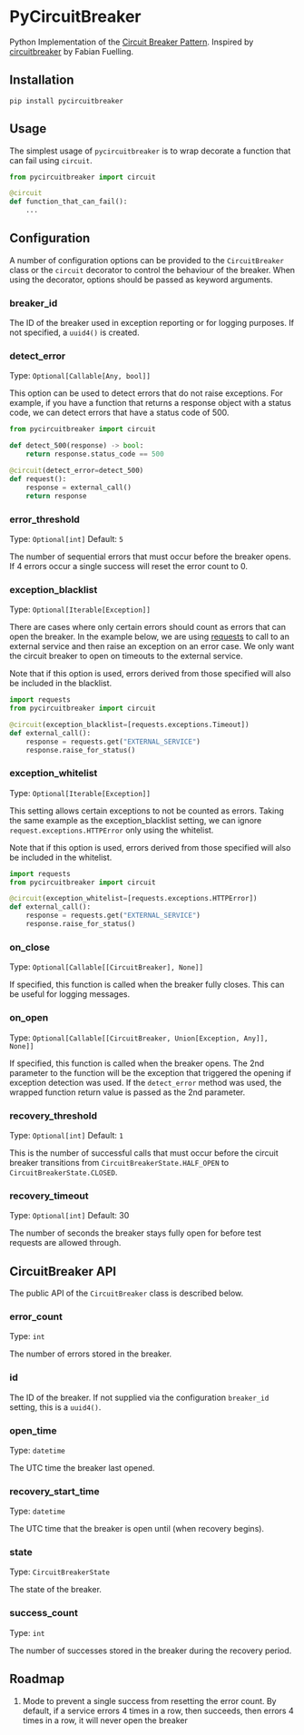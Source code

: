 # PyCircuitBreaker

Python Implementation of the [Circuit Breaker Pattern](https://martinfowler.com/bliki/CircuitBreaker.html). Inspired by [circuitbreaker](https://github.com/fabfuel/circuitbreaker) by Fabian Fuelling.

## Installation

```
pip install pycircuitbreaker
```

## Usage

The simplest usage of `pycircuitbreaker` is to wrap decorate a function that can fail using `circuit`.

```python
from pycircuitbreaker import circuit

@circuit
def function_that_can_fail():
    ...
```

## Configuration

A number of configuration options can be provided to the `CircuitBreaker` class or the `circuit` decorator to control the behaviour of the breaker. When using the decorator, options should be passed as keyword arguments.

### breaker_id

The ID of the breaker used in exception reporting or for logging purposes. If not specified, a `uuid4()` is created.

### detect_error

Type: `Optional[Callable[Any, bool]]`

This option can be used to detect errors that do not raise exceptions. For example, if you have a function that returns a response object with a status code, we can detect errors that have a status code of 500.

```python
from pycircuitbreaker import circuit

def detect_500(response) -> bool:
    return response.status_code == 500

@circuit(detect_error=detect_500)
def request():
    response = external_call()
    return response
```

### error_threshold

Type: `Optional[int]`
Default: `5`

The number of sequential errors that must occur before the breaker opens. If 4 errors occur a single success will reset the error count to 0.

### exception_blacklist

Type: `Optional[Iterable[Exception]]`

There are cases where only certain errors should count as errors that can open the breaker. In the example below, we are using [requests](https://requests.readthedocs.io/en/master/) to call to an external service and then raise an exception on an error case. We only want the circuit breaker to open on timeouts to
the external service. 

Note that if this option is used, errors derived from those specified will also be included in the blacklist.

```python
import requests
from pycircuitbreaker import circuit

@circuit(exception_blacklist=[requests.exceptions.Timeout])
def external_call():
    response = requests.get("EXTERNAL_SERVICE")
    response.raise_for_status()
```

### exception_whitelist

Type: `Optional[Iterable[Exception]]`

This setting allows certain exceptions to not be counted as errors. Taking the same example as the exception_blacklist setting, we can ignore `request.exceptions.HTTPError` only using the whitelist.

Note that if this option is used, errors derived from those specified will also be included in the whitelist.

```python
import requests
from pycircuitbreaker import circuit

@circuit(exception_whitelist=[requests.exceptions.HTTPError])
def external_call():
    response = requests.get("EXTERNAL_SERVICE")
    response.raise_for_status()
```

### on_close

Type: `Optional[Callable[[CircuitBreaker], None]]`

If specified, this function is called when the breaker fully closes. This can be useful for logging messages.

### on_open

Type: `Optional[Callable[[CircuitBreaker, Union[Exception, Any]], None]]`

If specified, this function is called when the breaker opens. The 2nd parameter to the function will be the exception that triggered the opening if exception detection was used. If the `detect_error` method was used, the wrapped function return value is passed as the 2nd parameter.

### recovery_threshold

Type: `Optional[int]`
Default: `1`

This is the number of successful calls that must occur before the circuit breaker transitions from `CircuitBreakerState.HALF_OPEN` to `CircuitBreakerState.CLOSED`.

### recovery_timeout

Type: `Optional[int]`
Default: 30

The number of seconds the breaker stays fully open for before test requests are allowed through.

## CircuitBreaker API

The public API of the `CircuitBreaker` class is described below.

### error_count

Type: `int`

The number of errors stored in the breaker.

### id

The ID of the breaker. If not supplied via the configuration `breaker_id` setting, this is a `uuid4()`.

### open_time

Type: `datetime`

The UTC time the breaker last opened.

### recovery_start_time

Type: `datetime`

The UTC time that the breaker is open until (when recovery begins).

### state

Type: `CircuitBreakerState`

The state of the breaker.

### success_count

Type: `int`

The number of successes stored in the breaker during the recovery period.

## Roadmap

1. Mode to prevent a single success from resetting the error count. By default, if a service errors 4 times in a row, then succeeds, then errors 4 times in a row, it will never open the breaker
